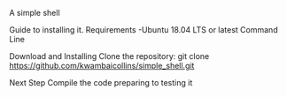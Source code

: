 A simple shell

Guide to installing it.
Requirements
-Ubuntu 18.04 LTS or latest
Command Line

Download and Installing
Clone the repository:
git clone https://github.com/kwambaicollins/simple_shell.git

Next Step
Compile the code preparing to testing it
